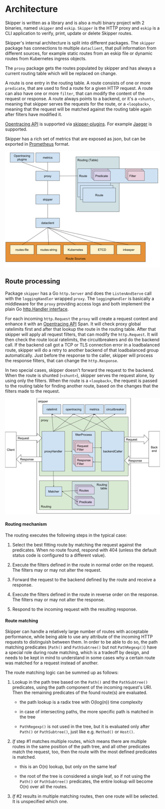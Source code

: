 # Architecture

Skipper is written as a library and is also a multi binary project with
2 binaries, named `skipper` and `eskip`. `Skipper` is the HTTP proxy
and `eskip` is a CLI application to verify, print, update or delete
Skipper routes.

Skipper's internal architecture is split into different packages. The
`skipper` package has connections to multiple `dataclient`, that pull
information from different sources, for example static routes from an
eskip file or dynamic routes from Kubernetes ingress objects.

The `proxy` package gets the routes populated by skipper and has
always a current routing table which will be replaced on change.

A route is one entry in the routing table. A route consists of one or
more `predicate`, that are used to find a route for a given HTTP
request. A route can also have one or more `filter`, that can modify
the content of the request or response.  A route always points to a
backend, or it's a `<shunt>`, meaning that skipper serves the requests
for the route, or a `<loopback>`, meaning that the request will be
matched against the routing table again after filters have modified
it.

[Opentracing API](http://opentracing.io/) is supported via
[skipper-plugins](https://github.com/skipper-plugins/opentracing). For
example [Jaeger](https://github.com/jaegertracing/jaeger) is supported.

Skipper has a rich set of metrics that are exposed as json, but can be
exported in [Prometheus](https://prometheus.io) format.

![Skipper's architecture ](../img/architecture.svg)

## Route processing

Package `skipper` has a Go `http.Server` and does the `ListenAndServe`
call with the `loggingHandler` wrapped `proxy`.  The `loggingHandler`
is basically a middleware for the `proxy` providing access logs and
both implement the plain Go [http.Handler interface](https://golang.org/pkg/net/http/#Handler).

For each incoming `http.Request` the `proxy` will create a request
context and enhance it with an [Opentracing API](http://opentracing.io/) Span.
It will check proxy global ratelimits first and after that lookup the
route in the routing table. After that skipper will apply all request
filters, that can modify the `http.Request`. It will then check the
route local ratelimits, the circuitbreakers and do the backend
call. If the backend call got a TCP or TLS connection error in a
loadbalanced route, skipper will do a retry to another backend of that
loadbalanced group automatically. Just before the response to the
caller, skipper will process the response filters, that can change the
`http.Response`.

In two special cases, skipper doesn't forward the request to the
backend. When the route is shunted (`<shunt>`), skipper serves the
request alone, by using only the filters. When the route is a
`<loopback>`, the request is passed to the routing table for finding
another route, based on the changes that the filters made to the
request.

![Skipper's request and response processing ](../img/req-and-resp-processing.svg)

#### Routing mechanism

The routing executes the following steps in the typical case:

1. Select the best fitting route by matching the request against the
   predicates. When no route found, respond with 404 (unless the default
   status code is configured to a different value).

2. Execute the filters defined in the route in normal order on the
   request. The filters may or may not alter the request.

3. Forward the request to the backend defined by the route and receive
   a response.

4. Execute the filters defined in the route in reverse order on the
   response. The filters may or may not alter the response.

5. Respond to the incoming request with the resulting response.

#### Route matching

Skipper can handle a relatively large number of routes with acceptable
performance, while being able to use any attribute of the incoming HTTP
requests to distinguish between them. In order to be able to do so, the
path matching predicates (`Path()` and `PathSubtree()` but not `PathRegexp()`)
have a special role during route matching, which is a tradeoff by
design, and needs to be kept in mind to understand in some cases why a
certain route was matched for a request instead of another.

The route matching logic can be summed up as follows:

1. Lookup in the path tree based on the `Path()` and the `PathSubtree()`
   predicates, using the path component of the incoming request's URI. Then
   the remaining predicates of the found route(s) are evaluated.

    * the path lookup is a radix tree with O(log(n)) time complexity

    * in case of intersecting paths, the more specific path is matched in
     the tree

    * `PathRegexp()` is not used in the tree, but it is evaluated only after
     `Path()` or `PathSubtree()`, just like e.g. `Method()` or `Host()`.

2. _If_ step #1 matches multiple routes, which means there are multiple
   routes in the same position of the path tree, and all other predicates
   match the request, too, then the route with the most defined predicates
   is matched.

    * this is an O(n) lookup, but only on the same leaf

    * the root of the tree is considered a single leaf, so if not using the
      `Path()` or `PathSubtree()` predicates, the entire lookup will become O(n)
      over all the routes.

3. _If_ #2 results in multiple matching routes, then one route will be
   selected. It is unspecified which one.
